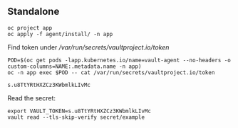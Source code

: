 ## Standalone

```
oc project app
oc apply -f agent/install/ -n app
```

Find token under */var/run/secrets/vaultproject.io/token*

```
POD=$(oc get pods -lapp.kubernetes.io/name=vault-agent --no-headers -o custom-columns=NAME:.metadata.name -n app)
oc -n app exec $POD -- cat /var/run/secrets/vaultproject.io/token
```

```
s.u8TtYRtHXZCz3KWbmlkLIvMc
```

Read the secret:

```
export VAULT_TOKEN=s.u8TtYRtHXZCz3KWbmlkLIvMc
vault read --tls-skip-verify secret/example
```